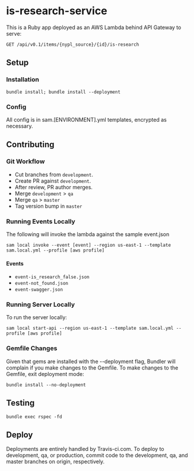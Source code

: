 # is-research-service

This is a Ruby app deployed as an AWS Lambda behind API Gateway to serve:

``GET /api/v0.1/items/{nypl_source}/{id}/is-research``

## Setup
### Installation

``bundle install; bundle install --deployment``

### Config
All config is in sam.[ENVIRONMENT].yml templates, encrypted as necessary.

## Contributing
### Git Workflow
 * Cut branches from `development`.
 * Create PR against `development`.
 * After review, PR author merges.
 * Merge `development` > `qa`
 * Merge `qa` > `master`
 * Tag version bump in `master`

### Running Events Locally
The following will invoke the lambda against the sample event.json

``sam local invoke --event [event] --region us-east-1 --template sam.local.yml --profile [aws profile]``

#### Events
 * `event-is_research_false.json`
 * `event-not_found.json`
 * `event-swagger.json`


### Running Server Locally
To run the server locally:

``sam local start-api --region us-east-1 --template sam.local.yml --profile [aws profile]``

### Gemfile Changes
Given that gems are installed with the --deployment flag, Bundler will complain if you make changes to the Gemfile. To make changes to the Gemfile, exit deployment mode:

``bundle install --no-deployment``

## Testing

``bundle exec rspec -fd``

## Deploy
Deployments are entirely handled by Travis-ci.com. To deploy to development, qa, or production, commit code to the development, qa, and master branches on origin, respectively.
